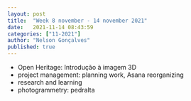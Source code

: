 ```yaml
---
layout: post
title:  "Week 8 november - 14 november 2021"
date:   2021-11-14 08:43:59
categories: ["11-2021"]
author: "Nelson Gonçalves"
published: true
---
```


* Open Heritage: Introdução à imagem 3D
* project management: planning work, Asana reorganizing
* research and learning
* photogrammetry: pedralta
